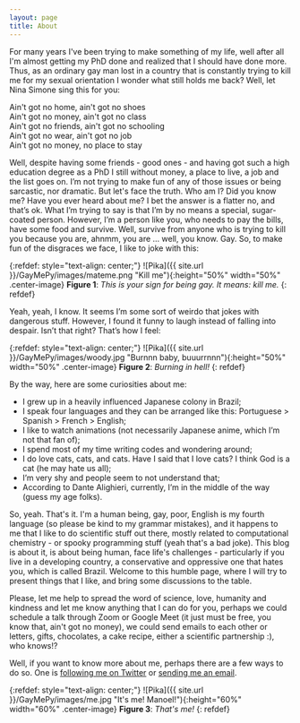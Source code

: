 ```yaml
---
layout: page
title: About
---
```


For many years I've been trying to make something of my life, well after all I'm almost getting my PhD done and realized that I should have done more. Thus, as an ordinary gay man lost in a country that is constantly trying to kill me for my sexual orientation I wonder what still holds me back? Well, let Nina Simone sing this for you: 

<p class="message">
  Ain't got no home, ain't got no shoes<br>
  Ain't got no money, ain't got no class<br>
  Ain't got no friends, ain't got no schooling<br>
  Ain't got no wear, ain't got no job<br>
  Ain't got no money, no place to stay<br>
</p>

Well, despite having some friends - good ones - and having got such a high education degree as a PhD I still without money, a place to live, a job and the list goes on. I’m not trying to make fun of any of those issues or being sarcastic, nor dramatic. But let's face the truth. Who am I? Did you know me? Have you ever heard about me? I bet the answer is a flatter no, and that’s ok. What I’m trying to say is that I’m by no means a special, sugar-coated person. However, I’m a person like you, who needs to pay the bills, have some food and survive. Well, survive from anyone who is trying to kill you because you are, ahnmm, you are … well, you know. Gay. So, to make fun of the disgraces we face, I like to joke with this:

{:refdef: style="text-align: center;"}
![Pika]({{ site.url }}/GayMePy/images/mateme.png "Kill me"){:height="50%" width="50%" .center-image}
**Figure 1**: *This is your sign for being gay. It means: kill me.*
{: refdef}

Yeah, yeah, I know. It seems I’m some sort of weirdo that jokes with dangerous stuff. However, I found it funny to laugh instead of falling into despair. Isn’t that right? That’s how I feel:

{:refdef: style="text-align: center;"}
![Pika]({{ site.url }}/GayMePy/images/woody.jpg "Burnnn baby, buuurrnnn"){:height="50%" width="50%" .center-image}
**Figure 2**: *Burning in hell!*
{: refdef}

By the way, here are some curiosities about me:
* I grew up in a heavily influenced Japanese colony in Brazil;
* I speak four languages and they can be arranged like this: Portuguese > Spanish > French > English;
* I like to watch animations (not necessarily Japanese anime, which I’m not that fan of);
* I spend most of my time writing codes and wondering around;
* I do love cats, cats, and cats. Have I said that I love cats? I think God is a cat (he may hate us all);
* I’m very shy and people seem to not understand that;
* According to Dante Alighieri, currently, I’m in the middle of the way (guess my age folks).

So, yeah. That's it. I'm a human being, gay, poor, English is my fourth language (so please be kind to my grammar mistakes), and it happens to me that I like to do scientific stuff out there, mostly related to computational chemistry - or spooky programming stuff (yeah that's a bad joke). This blog is about it, is about being human, face life's challenges - particularly if you live in a developing country, a conservative and oppressive one that hates you, which is called Brazil. Welcome to this humble page, where I will try to present things that I like, and bring some discussions to the table.

Please, let me help to spread the word of science, love, humanity and kindness and let me know anything that I can do for you, perhaps we could schedule a talk through Zoom or Google Meet (it just must be free, you know that, ain't got no money), we could send emails to each other or letters, gifts, chocolates, a cake recipe, either a scientific partnership :), who knows!?

Well, if you want to know more about me, perhaps there are a few ways to do so. One is [following me on Twitter](https://twitter.com/BarrionuevoMVF) or [sending me an email](mailto:manoelvfb@gmail.com).

{:refdef: style="text-align: center;"}
![Pika]({{ site.url }}/GayMePy/images/me.jpg "It's me! Manoel!"){:height="60%" width="60%" .center-image}
**Figure 3**: *That's me!*
{: refdef}
